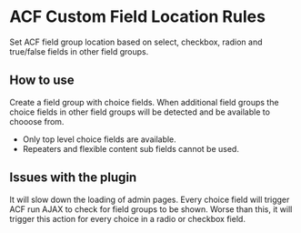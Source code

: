 # ACF Custom Field Location Rules

Set ACF field group location based on select, checkbox, radion and true/false fields in other field groups.

## How to use

Create a field group with choice fields. When additional field groups the choice fields in other field
groups will be detected and be available to chooose from.

* Only top level choice fields are available.
* Repeaters and flexible content sub fields cannot be used.

## Issues with the plugin

It will slow down the loading of admin pages. Every choice field will trigger ACF run AJAX to check for
field groups to be shown. Worse than this, it will trigger this action for every choice in a radio or
checkbox field.